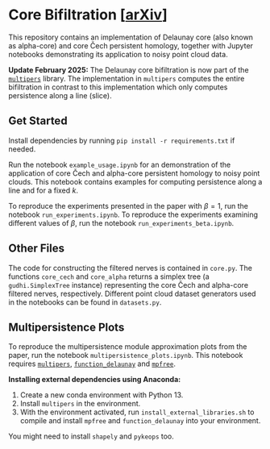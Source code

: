 # Core Bifiltration [[arXiv](https://arxiv.org/abs/2405.01214)]

This repository contains an implementation of Delaunay core (also known as alpha-core) and core Čech persistent homology, together with Jupyter notebooks demonstrating its application to noisy point cloud data.

**Update February 2025:** The Delaunay core bifiltration is now part of the [`multipers`](https://github.com/DavidLapous/multipers) library. The implementation in `multipers` computes the entire bifiltration in contrast to this implementation which only computes persistence along a line (slice).

## Get Started

Install dependencies by running `pip install -r requirements.txt` if needed.

Run the notebook `example_usage.ipynb` for an demonstration of the application of core Čech and alpha-core persistent homology to noisy point clouds. This notebook contains examples for computing persistence along a line and for a fixed $k$.

To reproduce the experiments presented in the paper with $\beta=1$, run the notebook `run_experiments.ipynb`. To reproduce the experiments examining different values of $\beta$, run the notebook `run_experiments_beta.ipynb`.

## Other Files

The code for constructing the filtered nerves is contained in `core.py`. The functions `core_cech` and `core_alpha` returns a simplex tree (a `gudhi.SimplexTree` instance) representing the core Čech and alpha-core filtered nerves, respectively. Different point cloud dataset generators used in the notebooks can be found in `datasets.py`.

## Multipersistence Plots

To reproduce the multipersistence module approximation plots from the paper, run the notebook `multipersistence_plots.ipynb`. This notebook requires [`multipers`](https://github.com/DavidLapous/multipers), [`function_delaunay`](https://bitbucket.org/mkerber/function_delaunay) and [`mpfree`](https://bitbucket.org/mkerber/mpfree).

**Installing external dependencies using Anaconda:**

1. Create a new conda environment with Python 13.
2. Install `multipers` in the environment.
3. With the environment activated, run `install_external_libraries.sh` to compile and install `mpfree` and `function_delaunay` into your environment.

You might need to install `shapely` and `pykeops` too.

